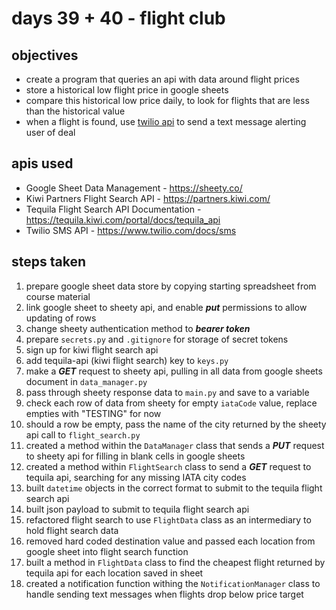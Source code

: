 # days 39 + 40 - flight club

## objectives
- create a program that queries an api with data around flight prices
- store a historical low flight price in google sheets
- compare this historical low price daily, to look for flights that are less than the historical value
- when a flight is found, use [twilio api](https://www.twilio.com/) to send a text message alerting user of deal

## apis used
- Google Sheet Data Management - https://sheety.co/
- Kiwi Partners Flight Search API - https://partners.kiwi.com/
- Tequila Flight Search API Documentation - https://tequila.kiwi.com/portal/docs/tequila_api
- Twilio SMS API - https://www.twilio.com/docs/sms

## steps taken
1. prepare google sheet data store by copying starting spreadsheet from course material
2. link google sheet to sheety api, and enable _**put**_ permissions to allow updating of rows
3. change sheety authentication method to _**bearer token**_
4. prepare `secrets.py` and `.gitignore` for storage of secret tokens
5. sign up for kiwi flight search api
6. add tequila-api (kiwi flight search) key to `keys.py`
7. make a _**GET**_ request to sheety api, pulling in all data from google sheets document in `data_manager.py`
8. pass through sheety response data to `main.py` and save to a variable
9. check each row of data from sheety for empty `iataCode` value, replace empties with "TESTING" for now
10. should a row be empty, pass the name of the city returned by the sheety api call to `flight_search.py`
11. created a method within the `DataManager` class that sends a _**PUT**_ request to sheety api for filling in blank cells in google sheets
12. created a method within `FlightSearch` class to send a _**GET**_ request to tequila api, searching for any missing IATA city codes
13. built `datetime` objects in the correct format to submit to the tequila flight search api
14. built json payload to submit to tequila flight search api
15. refactored flight search to use `FlightData` class as an intermediary to hold flight search data
16. removed hard coded destination value and passed each location from google sheet into flight search function
17. built a method in `FlightData` class to find the cheapest flight returned by tequila api for each location saved in sheet
18. created a notification function withing the `NotificationManager` class to handle sending text messages when flights drop below price target